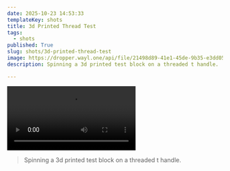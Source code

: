 ```yaml
---
date: 2025-10-23 14:53:33
templateKey: shots
title: 3d Printed Thread Test
tags:
  - shots
published: True
slug: shots/3d-printed-thread-test
image: https://dropper.wayl.one/api/file/21498d89-41e1-45de-9b35-e3dd059de505.mp4
description: Spinning a 3d printed test block on a threaded t handle.

---
```


![3d printed thread test](https://dropper.wayl.one/api/file/21498d89-41e1-45de-9b35-e3dd059de505.mp4)

> Spinning a 3d printed test block on a threaded t handle.

